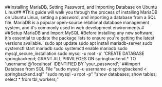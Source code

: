 ##Installing MariaDB, Setting Password, and Importing Database on Ubuntu Linux##
#This guide will walk you through the process of installing MariaDB on Ubuntu Linux, setting a password, and importing a database from a SQL file. MariaDB is a popular open-source relational database management system, and it's commonly used in web development environments.#
##Setup MariaDB and Import MySQL
#Before installing any new software, it's essential to update the package lists to ensure you're getting the latest versions available.
'sudo apt update
sudo apt install mariadb-server
sudo systemctl start mariadb
sudo systemctl enable mariadb
sudo mysql_secure_installation
sudo mysql -u root -p'
'CREATE DATABASE springbackend;
GRANT ALL PRIVILEGES ON springbackend.* TO 'username'@'localhost' IDENTIFIED BY 'your_password';'
##Import Database from SQL File
"sudo mysql -u username -p springbackend < springbackend.sql"
"sudo mysql -u root -p"
"show databases;
show tables;
select * from tbl_workers;"

